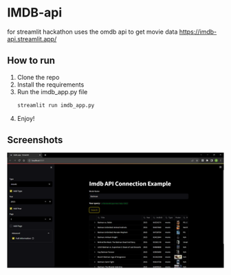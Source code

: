 # IMDB-api
for streamlit hackathon
uses the omdb api to get movie data
https://imdb-api.streamlit.app/

## How to run
1. Clone the repo
2. Install the requirements
3. Run the imdb_app.py file
    ```bash
    streamlit run imdb_app.py
    ```
4. Enjoy!

## Screenshots
![Screenshot 1](https://github.com/Jimzical/imdb-api/blob/media/homescreen.png?raw=true)
